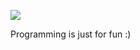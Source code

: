 <a href="https://xkcd.com/40/" target="_blank"><img src="https://imgs.xkcd.com/comics/light.jpg" /></a>

<!---
SilverWolf0607/SilverWolf0607 is a ✨ special ✨ repository because its `README.md` (this file) appears on your GitHub profile.
You can click the Preview link to take a look at your changes.
--->

Programming is just for fun :)
